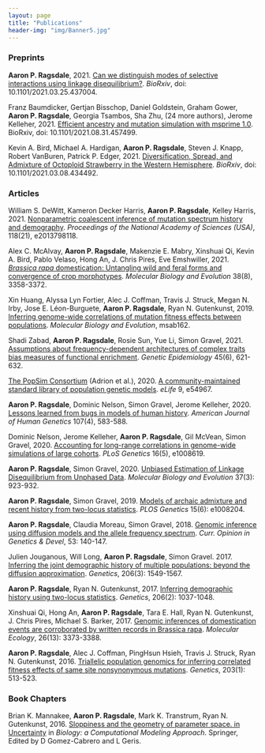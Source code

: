 ```yaml
---
layout: page
title: "Publications"
header-img: "img/Banner5.jpg"
---
```


### Preprints

**Aaron P. Ragsdale**, 2021. [Can we distinguish modes of selective interactions using linkage disequilibrium?](https://www.biorxiv.org/content/10.1101/2021.03.25.437004v1).
*BioRxiv*, doi: 10.1101/2021.03.25.437004.

Franz Baumdicker, Gertjan Bisschop, Daniel Goldstein, Graham Gower, **Aaron P. Ragsdale**, Georgia Tsambos, Sha Zhu, (24 more authors), Jerome Kelleher, 2021.
[Efficient ancestry and mutation simulation with msprime 1.0](https://www.biorxiv.org/content/10.1101/2021.08.31.457499v1).
BioRxiv, doi: 10.1101/2021.08.31.457499.

Kevin A. Bird, Michael A. Hardigan, **Aaron P. Ragsdale**, Steven J. Knapp, Robert VanBuren, Patrick P. Edger, 2021.
[Diversification, Spread, and Admixture of Octoploid Strawberry in the Western Hemisphere](https://www.biorxiv.org/content/10.1101/2021.03.08.434492v2).
*BioRxiv*, doi: 10.1101/2021.03.08.434492.

### Articles  

William S. DeWitt, Kameron Decker Harris, **Aaron P. Ragsdale**, Kelley Harris, 2021.
[Nonparametric coalescent inference of mutation spectrum history and demography](https://www.pnas.org/content/118/21/e2013798118).
*Proceedings of the National Academy of Sciences (USA)*, 118(21), e2013798118.

Alex C. McAlvay, **Aaron P. Ragsdale**, Makenzie E. Mabry, Xinshuai Qi, Kevin A. Bird, Pablo Velaso, Hong An, J. Chris Pires, Eve Emshwiller, 2021.
[*Brassica rapa* domestication: Untangling wild and feral forms and convergence of crop morphotypes](https://academic.oup.com/mbe/article/38/8/3358/6261082).
*Molecular Biology and Evolution* 38(8), 3358-3372.

Xin Huang, Alyssa Lyn Fortier, Alec J. Coffman, Travis J. Struck, Megan N. Irby, Jose E. Léon-Burguete, **Aaron P. Ragsdale**, Ryan N. Gutenkunst, 2019.
[Inferring genome-wide correlations of mutation fitness effects between populations](https://academic.oup.edu/mbe/advance-article/doi/10.1093/molbev/msab162/6287068).
*Molecular Biology and Evolution*, msab162.

Shadi Zabad, **Aaron P. Ragsdale**, Rosie Sun, Yue Li, Simon Gravel, 2021.
[Assumptions about frequency-dependent architectures of complex traits bias measures of functional enrichment](https://onlinelibrary.wiley.com/doi/abs/10.1002/gepi.22388).
*Genetic Epidemiology* 45(6), 621-632.

[The PopSim Consortium](https://github.com/popsim-consortium) (Adrion et al.), 2020.
[A community-maintained standard library of population genetic models](https://elifesciences.org/articles/54967).
*eLife* 9, e54967.

**Aaron P. Ragsdale**, Dominic Nelson, Simon Gravel, Jerome Kelleher, 2020.
[Lessons learned from bugs in models of human history](https://www.sciencedirect.com/science/article/pii/S000292972030286X).
*American Journal of Human Genetics* 107(4), 583-588.

Dominic Nelson, Jerome Kelleher, **Aaron P. Ragsdale**,  Gil McVean, Simon Gravel, 2020.
[Accounting for long-range correlations in genome-wide simulations of large cohorts](https://doi.org/10.1371/journal.pgen.1008619).
*PLoS Genetics* 16(5), e1008619.

**Aaron P. Ragsdale**, Simon Gravel, 2020.
[Unbiased Estimation of Linkage Disequilibrium from Unphased Data](https://doi.org/10.1093/molbev/msz265).
*Molecular Biology and Evolution* 37(3): 923-932.

**Aaron P. Ragsdale**, Simon Gravel, 2019.
[Models of archaic admixture and recent history from two-locus statistics](https://doi.org/10.1371/journal.pgen.1008204).
*PLOS Genetics* 15(6): e1008204.

**Aaron P. Ragsdale**, Claudia Moreau, Simon Gravel, 2018.
[Genomic inference using diffusion models and the allele frequency spectrum](https://doi.org/10.1016/j.gde.2018.10.001).
*Curr. Opinion in Genetics & Devel*, 53: 140-147.

Julien Jouganous, Will Long, **Aaron P. Ragsdale**, Simon Gravel. 2017.
[Inferring the joint demographic history of multiple populations: beyond the diffusion approximation](https://doi.org/10.1534/genetics.117.200493). 
*Genetics*, 206(3): 1549-1567.

**Aaron P. Ragsdale**, Ryan N. Gutenkunst, 2017.
[Inferring demographic history using two-locus statistics](https://doi.org/10.1534/genetics.117.201251).
*Genetics*, 206(2): 1037-1048.

Xinshuai Qi, Hong An, **Aaron P. Ragsdale**, Tara E. Hall, Ryan N. Gutenkunst, J. Chris Pires, Michael S. Barker, 2017.
[Genomic inferences of domestication events are corroborated by written records in Brassica rapa](https://doi.org/10.1111/mec.14131).
*Molecular Ecology*, 26(13): 3373-3388.

**Aaron P. Ragsdale**, Alec J. Coffman, PingHsun Hsieh, Travis J. Struck, Ryan N. Gutenkunst, 2016.
[Triallelic population genomics for inferring correlated fitness effects of same site nonsynonymous mutations](https://doi.org/10.1534/genetics.115.184812).
*Genetics*, 203(1): 513-523.

### Book Chapters

Brian K. Mannakee, **Aaron P. Ragsdale**, Mark K. Transtrum, Ryan N. Gutenkunst, 2016.
[Sloppiness and the geometry of parameter space. in Uncertainty](https://link.springer.com/chapter/10.1007/978-3-319-21296-8_11)
in *Biology: a Computational Modeling Approach*.
Springer, Edited by D Gomez-Cabrero and L Geris.

[//]: #  (\* these authors contributed equally)
